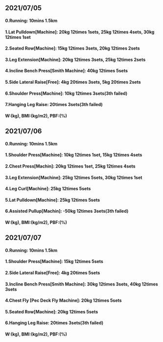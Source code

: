 ## 2021/07/05

#### 0.Running: 10mins 1.5km
#### 1.Lat Pulldown\[Machine\]: 20kg 12times 1sets, 25kg 12times 4sets, 30kg 12times 1set  
#### 2.Seated Row\[Machine\]: 15kg 12times 3sets, 20kg 12times 2sets 
#### 3.Leg Extension\[Machine\]: 20kg 12times 3sets, 25kg 12times 2sets 
#### 4.Incline Bench Press\[Smith Machine\]: 40kg 12times 5sets  
#### 5.Side Lateral Raise\[Free\]: 4kg 20times 3sets, 5kg 20times 2sets 
#### 6.Shoulder Press\[Machine\]: 10kg 12times 3sets(3th failed)
#### 7.Hanging Leg Raise: 20times 3sets(3th failed)
#### W:(kg), BMI:(kg/m2), PBF:(%)

## 2021/07/06

#### 0.Running: 10mins 1.5km
#### 1.Shoulder Press\[Machine\]: 10kg 12times 1set, 15kg 12times 4sets
#### 2.Chest Press\[Machin\]: 20kg 12times 1set, 25kg 12times 4sets
#### 3.Leg Extension\[Machine\]: 25kg 12times 5sets, 30kg 12times 1set 
#### 4.Leg Curl\[Machine\]: 25kg 12times 5sets
#### 5.Lat Pulldown\[Machine\]: 25kg 12times 5sets
#### 6.Assisted Pullup\[Machin\]: -50kg 12times 3sets(3th failed)
#### W:(kg), BMI:(kg/m2), PBF:(%)

## 2021/07/07

#### 0.Running: 10mins 1.5km
#### 1.Shoulder Press\[Machine\]: 15kg 12times 5sets
#### 2.Side Lateral Raise\[Free\]: 4kg 20times 5sets
#### 3.Incline Bench Press\[Smith Machine\]: 30kg 12times 3sets, 40kg 12times 3sets
#### 4.Chest Fly \[Pec Deck Fly Machine\]: 20kg 12times 5sets 
#### 5.Seated Row\[Machine\]: 20kg 12times 5sets 
#### 6.Hanging Leg Raise: 20times 3sets(3th failed)
#### W:(kg), BMI:(kg/m2), PBF:(%)
